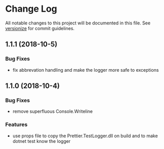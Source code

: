 # Change Log

All notable changes to this project will be documented in this file. See [versionize](https://github.com/saintedlama/versionize) for commit guidelines.

<a name="1.1.1"></a>
## 1.1.1 (2018-10-5)

### Bug Fixes

* fix abbrevation handling and make the logger more safe to exceptions

## 1.1.0 (2018-10-4)

### Bug Fixes

* remove superfluous Console.Writeline

### Features

* use props file to copy the Prettier.TestLogger.dll on build and to make dotnet test know the logger

